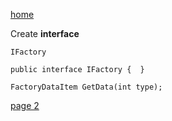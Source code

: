 [home](./page01.md)

Create **interface**
```
IFactory
```

```
public interface IFactory {  }
```

```
FactoryDataItem GetData(int type);
```

[page 2](./page02.md)
